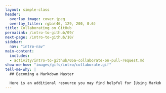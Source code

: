 ```yaml
---
layout: simple-class
header:
  overlay_image: cover.jpeg
  overlay_filter: rgba(46, 129, 200, 0.6)
title: Collaborating on GitHub
permalink: /intro-to-github/09/
next-page: /intro-to-github/10/
sidebar:
  nav: "intro-nav"
main-content:
  includes:
  - activity/intro-to-github/05a-collaborate-on-pull-request.md
show-me-how: "images/gifs/intro/collaborate.gif"
tell-me-why: |
  ## Becoming a Markdown Master

  Here is an additional resource you may find helpful for [Using Markdown on GitHub](https://guides.github.com/features/mastering-markdown/).
---
```

